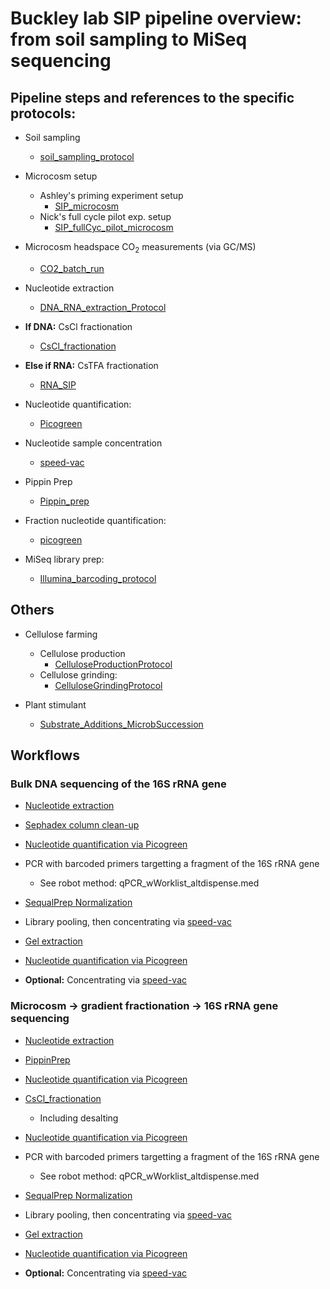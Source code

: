 # Buckley lab SIP pipeline overview: from soil sampling to MiSeq sequencing

## Pipeline steps and references to the specific protocols:

* Soil sampling
	* [soil_sampling_protocol](../sampling/soil_sampling_protocol.html)
	
* Microcosm setup
	* Ashley's priming experiment setup
		* [SIP_microcosm](../microcosm/SIP_microcosm.html)
	* Nick's full cycle pilot exp. setup
		* [SIP_fullCyc_pilot_microcosm](../microcosm/SIP_fullCyc_pilot_microcosm.html)

* Microcosm headspace CO<sub>2</sub> measurements (via GC/MS)
	* [CO2_batch_run](../GCMS_operation/CO2_batch_run.html)

* Nucleotide extraction
	* [DNA_RNA_extraction_Protocol](../nucleotide_extraction/DNA_RNA_extraction_Protocol.html) 

* __If DNA:__ CsCl fractionation
	* [CsCl_fractionation](../CsCl_fractionation/CsCl_fractionation.html) 

* __Else if RNA:__ CsTFA fractionation
	* [RNA_SIP](../RNA_SIP/RNA_SIP.html)

* Nucleotide quantification:
	* [Picogreen](../nucleotide_conc/picogreen.html)

* Nucleotide sample concentration
	* [speed-vac](../speed-vac/speed-vac.html)

* Pippin Prep
	* [Pippin_prep](../Pippin_prep/Pippin_prep.html)

* Fraction nucleotide quantification:
	* [picogreen](../nucleotide_conc/picogreen.html)

* MiSeq library prep:
	* [Illumina_barcoding_protocol](../library_prep/Illumina_barcoding_protocol.html)


## Others

* Cellulose farming
	* Cellulose production
		* [CelluloseProductionProtocol](../cellulose_farming/CelluloseProductionProtocol.html)
	* Cellulose grinding:
		* [CelluloseGrindingProtocol](../cellulose_farming/CelluloseGrindingProtocol.html)
	
* Plant stimulant
	* [Substrate_Additions_MicrobSuccession](../plant_stimulant/Substrate_Additions_MicrobSuccession.htm)


## Workflows

### Bulk DNA sequencing of the 16S rRNA gene

* [Nucleotide extraction](../nucleotide_extraction/DNA_RNA_extraction_Protocol.html)

* [Sephadex column clean-up](http://www.gelifesciences.com/webapp/wcs/stores/servlet/productById/en/GELifeSciences/27533001)

* [Nucleotide quantification via Picogreen](../nucleotide_conc/picogreen.html)

* PCR with barcoded primers targetting a fragment of the 16S rRNA gene
	* See robot method: qPCR_wWorklist_altdispense.med

* [SequalPrep Normalization](https://www.lifetechnologies.com/order/catalog/product/A1051001)

* Library pooling, then concentrating via [speed-vac](../speed-vac/speed-vac.html)

* [Gel extraction](../gel_extraction/gel_extraction.html)

* [Nucleotide quantification via Picogreen](../nucleotide_conc/picogreen.html)

* __Optional:__ Concentrating via [speed-vac](../speed-vac/speed-vac.html)


### Microcosm -> gradient fractionation -> 16S rRNA gene sequencing

* [Nucleotide extraction](../nucleotide_extraction/DNA_RNA_extraction_Protocol.html)

* [PippinPrep](../Pippin_prep/Pippin_prep.html)

* [Nucleotide quantification via Picogreen](../nucleotide_conc/picogreen.html)

* [CsCl_fractionation](../CsCl_fractionation/CsCl_fractionation.html) 
	* Including desalting

* [Nucleotide quantification via Picogreen](../nucleotide_conc/picogreen.html)

* PCR with barcoded primers targetting a fragment of the 16S rRNA gene
	* See robot method: qPCR_wWorklist_altdispense.med

* [SequalPrep Normalization](https://www.lifetechnologies.com/order/catalog/product/A1051001)

* Library pooling, then concentrating via [speed-vac](../speed-vac/speed-vac.html)

* [Gel extraction](../gel_extraction/gel_extraction.html)

* [Nucleotide quantification via Picogreen](../nucleotide_conc/picogreen.html)

* __Optional:__ Concentrating via [speed-vac](../speed-vac/speed-vac.html)
